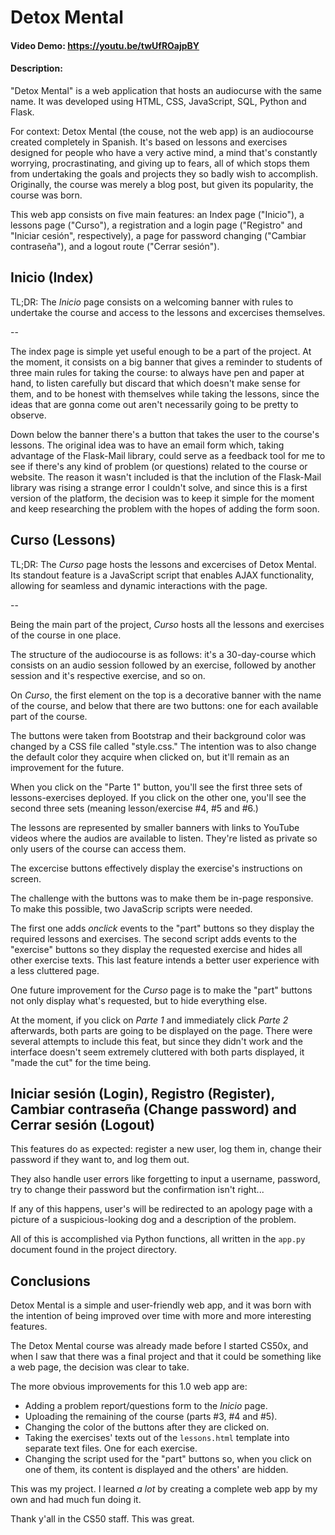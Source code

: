 # Detox Mental

#### Video Demo: https://youtu.be/twUfROajpBY
#### Description:

"Detox Mental" is a web application that hosts an audiocurse with the same name. It was developed using HTML, CSS, JavaScript, SQL, Python and Flask.

For context: Detox Mental (the couse, not the web app) is an audiocourse created completely in Spanish. It's based on lessons and exercises designed for people who have a very active mind, a mind that's constantly worrying, procrastinating, and giving up to fears, all of which stops them from undertaking the goals and projects they so badly wish to accomplish. Originally, the course was merely a blog post, but given its popularity, the course was born.

This web app consists on five main features: an Index page ("Inicio"), a lessons page ("Curso"), a registration and a login page ("Registro" and "Iniciar cesión", respectively), a page for password changing ("Cambiar contraseña"), and a logout route ("Cerrar sesión").

## Inicio (Index)
TL;DR: The *Inicio* page consists on a welcoming banner with rules to undertake the course and access to the lessons and excercises themselves.

--

The index page is simple yet useful enough to be a part of the project. At the moment, it consists on a big banner that gives a reminder to students of three main rules for taking the course: to always have pen and paper at hand, to listen carefully but discard that which doesn't make sense for them, and to be honest with themselves while taking the lessons, since the ideas that are gonna come out aren't necessarily going to be pretty to observe.

Down below the banner there's a button that takes the user to the course's lessons. The original idea was to have an email form which, taking advantage of the Flask-Mail library, could serve as a feedback tool for me to see if there's any kind of problem (or questions) related to the course or website. The reason it wasn't included is that the inclution of the Flask-Mail library was rising a strange error I couldn't solve, and since this is a first version of the platform, the decision was to keep it simple for the moment and keep researching the problem with the hopes of adding the form soon.

## Curso (Lessons)
TL;DR: The *Curso* page hosts the lessons and excercises of Detox Mental. Its standout feature is a JavaScript script that enables AJAX functionality, allowing for seamless and dynamic interactions with the page.

--

Being the main part of the project, *Curso* hosts all the lessons and exercises of the course in one place.

The structure of the audiocourse is as follows: it's a 30-day-course which consists on an audio session followed by an exercise, followed by another session and it's respective exercise, and so on.

On *Curso*, the first element on the top is a decorative banner with the name of the course, and below that there are two buttons: one for each available part of the course.

The buttons were taken from Bootstrap and their background color was changed by a CSS file called "style.css." The intention was to also change the default color they acquire when clicked on, but it'll remain as an improvement for the future.

When you click on the "Parte 1" button, you'll see the first three sets of lessons-exercises deployed. If you click on the other one, you'll see the second three sets (meaning lesson/exercise #4, #5 and #6.)

The lessons are represented by smaller banners with links to YouTube videos where the audios are available to listen. They're listed as private so only users of the course can access them.

The excercise buttons effectively display the exercise's instructions on screen.

The challenge with the buttons was to make them be in-page responsive. To make this possible, two JavaScrip scripts were needed.

The first one adds *onclick* events to the "part" buttons so they display the required lessons and exercises. The second script adds events to the "exercise" buttons so they display the requested exercise and hides all other exercise texts. This last feature intends a better user experience with a less cluttered page.

One future improvement for the *Curso* page is to make the "part" buttons not only display what's requested, but to hide everything else.

At the moment, if you click on *Parte 1* and immediately click *Parte 2* afterwards, both parts are going to be displayed on the page. There were several attempts to include this feat, but since they didn't work and the interface doesn't seem extremely cluttered with both parts displayed, it "made the cut" for the time being.

## Iniciar sesión (Login), Registro (Register), Cambiar contraseña (Change password) and Cerrar sesión (Logout)

This features do as expected: register a new user, log them in, change their password if they want to, and log them out.

They also handle user errors like forgetting to input a username, password, try to change their password but the confirmation isn't right...

If any of this happens, user's will be redirected to an apology page with a picture of a suspicious-looking dog and a description of the problem.

All of this is accomplished via Python functions, all written in the `app.py` document found in the project directory.

## Conclusions

Detox Mental is a simple and user-friendly web app, and it was born with the intention of being improved over time with more and more interesting features.

The Detox Mental course was already made before I started CS50x, and when I saw that there was a final project and that it could be something like a web page, the decision was clear to take.

The more obvious improvements for this 1.0 web app are:

- Adding a problem report/questions form to the *Inicio* page.
- Uploading the remaining of the course (parts #3, #4 and #5).
- Changing the color of the buttons after they are clicked on.
- Taking the exercises' texts out of the `lessons.html` template into separate text files. One for each exercise.
- Changing the script used for the "part" buttons so, when you click on one of them, its content is displayed and the others' are hidden.

This was my project. I learned *a lot* by creating a complete web app by my own and had much fun doing it.

Thank y'all in the CS50 staff. This was great.
